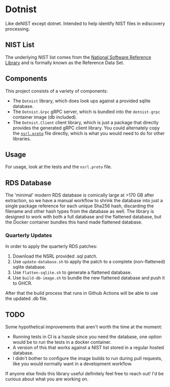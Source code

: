 # Dotnist

Like deNIST except dotnet. Intended to help identify NIST files in ediscovery processing.

## NIST List

The underlying NIST list comes from the [National Software Reference Library](https://www.nist.gov/itl/ssd/software-quality-group/national-software-reference-library-nsrl/about-nsrl/nsrl-introduction) and is formally known as the Reference Data Set.

## Components

This project consists of a variety of components:

- The `Dotnist` library, which does look ups against a provided sqlite database.
- The `Dotnist.Grpc` gRPC server, which is bundled into the `dotnist-grpc` container image (db included).
- The `Dotnist.Client` client library, which is just a package that directly provides the generated gRPC client library. You could alternately copy the [`nsrl.proto`](./Dotnist.Grpc/Protos/nsrl.proto) file directly, which is what you would need to do for other libraries.

## Usage

For usage, look at the tests and the `nsrl.proto` file.

## RDS Database

The 'minimal' modern RDS database is comically large at >170 GB after extraction, so we have a manual workflow to shrink the database into just a single package reference for each unique Sha256 hash, discarding the filename and other hash types from the database as well. The library is designed to work with both a full database and the flattened database, but the Docker container bundles this hand made flattened database.

### Quarterly Updates

In order to apply the quarterly RDS patches:

1. Download the NSRL provided .sql patch.
2. Use `update-database.sh` to apply the patch to a complete (non-flattened) sqlite database.
3. Use `flatten-sqlite.sh` to generate a flattened database.
4. Use `build-db-image.sh` to bundle the new flattened database and push it to GHCR.

After that the build process that runs in Github Actions will be able to use the updated .db file.

## TODO

Some hypothetical improvements that aren't worth the time at the moment:

- Running tests in CI is a hassle since you need the database, one option would be to run the tests in a docker container.
- A version of this that works against a NIST list stored in a regular hosted database.
- I didn't bother to configure the image builds to run during pull requests, like you would normally want in a development workflow.

If anyone else finds this library useful definitely feel free to reach out! I'd be curious about what you are working on.
